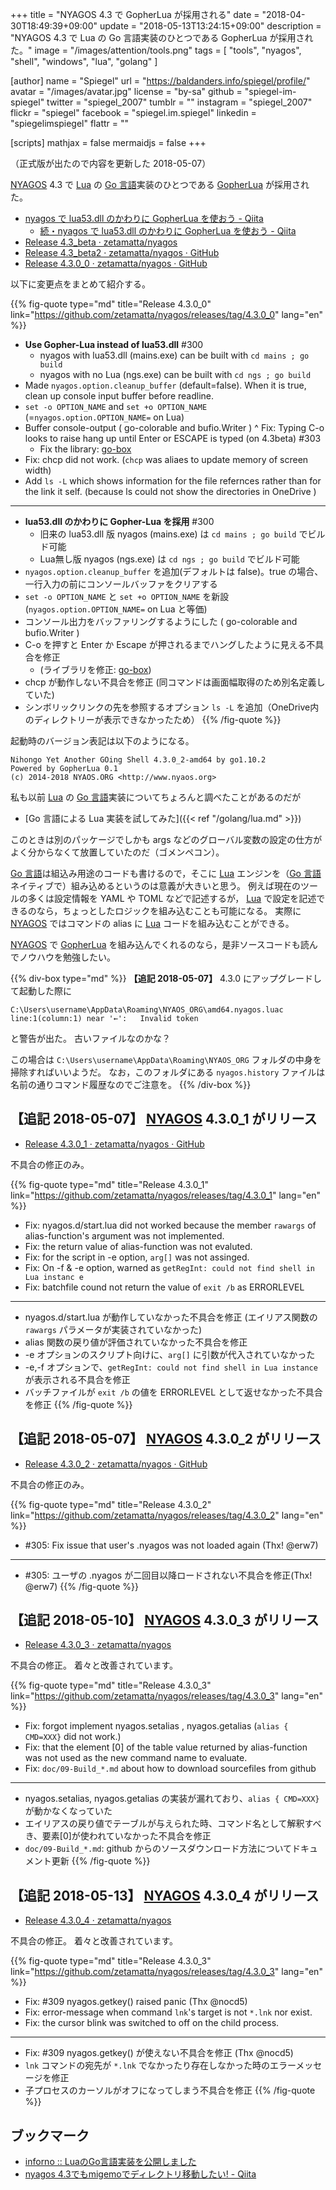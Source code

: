 +++
title = "NYAGOS 4.3 で GopherLua が採用される"
date = "2018-04-30T18:49:39+09:00"
update = "2018-05-13T13:24:15+09:00"
description = "NYAGOS 4.3 で Lua の Go 言語実装のひとつである GopherLua が採用された。"
image = "/images/attention/tools.png"
tags  = [ "tools", "nyagos", "shell", "windows", "lua", "golang" ]

[author]
  name      = "Spiegel"
  url       = "https://baldanders.info/spiegel/profile/"
  avatar    = "/images/avatar.jpg"
  license   = "by-sa"
  github    = "spiegel-im-spiegel"
  twitter   = "spiegel_2007"
  tumblr    = ""
  instagram = "spiegel_2007"
  flickr    = "spiegel"
  facebook  = "spiegel.im.spiegel"
  linkedin  = "spiegelimspiegel"
  flattr    = ""

[scripts]
  mathjax = false
  mermaidjs = false
+++

（正式版が出たので内容を更新した 2018-05-07）

[NYAGOS] 4.3 で [Lua] の [Go 言語]実装のひとつである [GopherLua] が採用された。

- [nyagos で lua53.dll のかわりに GopherLua を使おう - Qiita](https://qiita.com/zetamatta/items/112484eb7fdae87830a0)
    - [続・nyagos で lua53.dll のかわりに GopherLua を使おう - Qiita](https://qiita.com/zetamatta/items/18597ed77c4574796c7b)
- [Release 4.3_beta · zetamatta/nyagos](https://github.com/zetamatta/nyagos/releases/tag/4.3_beta)
- [Release 4.3_beta2 · zetamatta/nyagos · GitHub](https://github.com/zetamatta/nyagos/releases/tag/4.3_beta2)
- [Release 4.3.0_0 · zetamatta/nyagos · GitHub](https://github.com/zetamatta/nyagos/releases/tag/4.3.0_0)

以下に変更点をまとめて紹介する。

{{% fig-quote type="md" title="Release 4.3.0_0" link="https://github.com/zetamatta/nyagos/releases/tag/4.3.0_0" lang="en" %}}
- **Use Gopher-Lua instead of lua53.dll** #300
    - nyagos with lua53.dll (mains.exe) can be built with `cd mains ; go build`
    - nyagos with no Lua (ngs.exe) can be built with `cd ngs ; go build`
- Made `nyagos.option.cleanup_buffer` (default=false). When it is true, clean up console input buffer before readline.
- `set -o OPTION_NAME` and `set +o OPTION_NAME` (=`nyagos.option.OPTION_NAME=` on Lua)
- Buffer console-output ( go-colorable and bufio.Writer )
^ Fix: Typing C-o looks to raise hang up until Enter or ESCAPE is typed (on 4.3beta) #303
    - Fix the library: [go-box](https://github.com/zetamatta/go-box/commit/322b2318471f1ad3ce99a3531118b7095cdf3842)
- Fix: chcp did not work. (`chcp` was aliaes to update memory of screen width)
- Add `ls -L` which shows information for the file refernces rather than for the link it self. (because ls could not show the directories in OneDrive )

----

- **lua53.dll のかわりに Gopher-Lua を採用** #300
    - 旧来の lua53.dll 版 nyagos (mains.exe) は `cd mains ; go build` でビルド可能
    - Lua無し版 nyagos (ngs.exe) は `cd ngs ; go build` でビルド可能
- `nyagos.option.cleanup_buffer` を追加(デフォルトは false)。true の場合、一行入力の前にコンソールバッファをクリアする
- `set -o OPTION_NAME` と `set +o OPTION_NAME` を新設(`nyagos.option.OPTION_NAME=` on Lua と等価)
- コンソール出力をバッファリングするようにした ( go-colorable and bufio.Writer )
- C-o を押すと Enter か Escape が押されるまでハングしたように見える不具合を修正
    - (ライブラリを修正: [go-box](https://github.com/zetamatta/go-box/commit/322b2318471f1ad3ce99a3531118b7095cdf3842))
- chcp が動作しない不具合を修正 (同コマンドは画面幅取得のため別名定義していた)
- シンボリックリンクの先を参照するオプション `ls -L` を追加（OneDrive内のディレクトリーが表示できなかったため）
{{% /fig-quote %}}

起動時のバージョン表記は以下のようになる。

```text
Nihongo Yet Another GOing Shell 4.3.0_2-amd64 by go1.10.2
Powered by GopherLua 0.1
(c) 2014-2018 NYAOS.ORG <http://www.nyaos.org>
```

私も以前 [Lua] の [Go 言語]実装についてちょろんと調べたことがあるのだが

- [Go 言語による Lua 実装を試してみた]({{< ref "/golang/lua.md" >}})

このときは別のパッケージでしかも args などのグローバル変数の設定の仕方がよく分からなくて放置していたのだ（ゴメンペコン）。

[Go 言語]は組込み用途のコードも書けるので，そこに [Lua] エンジンを（[Go 言語]ネイティブで）組み込めるというのは意義が大きいと思う。
例えば現在のツールの多くは設定情報を YAML や TOML などで記述するが，  [Lua] で設定を記述できるのなら，ちょっとしたロジックを組み込むことも可能になる。
実際に [NYAGOS] ではコマンドの alias に [Lua] コードを組み込むことができる。

[NYAGOS] で [GopherLua] を組み込んでくれるのなら，是非ソースコードも読んでノウハウを勉強したい。

{{% div-box type="md" %}}
**【追記 2018-05-07】** 4.3.0 にアップグレードして起動した際に

```text
C:\Users\username\AppData\Roaming\NYAOS_ORG\amd64.nyagos.luac line:1(column:1) near '←':   Invalid token
```

と警告が出た。
古いファイルなのかな？

この場合は `C:\Users\username\AppData\Roaming\NYAOS_ORG` フォルダの中身を掃除すればいいようだ。
なお，このフォルダにある `nyagos.history` ファイルは名前の通りコマンド履歴なのでご注意を。
{{% /div-box %}}

## 【追記 2018-05-07】 [NYAGOS] 4.3.0_1 がリリース

- [Release 4.3.0_1 · zetamatta/nyagos · GitHub](https://github.com/zetamatta/nyagos/releases/tag/4.3.0_1)

不具合の修正のみ。

{{% fig-quote type="md" title="Release 4.3.0_1" link="https://github.com/zetamatta/nyagos/releases/tag/4.3.0_1" lang="en" %}}
- Fix: nyagos.d/start.lua did not worked because the member `rawargs` of alias-function's argument was not implemented.
- Fix: the return value of alias-function was not evaluted.
- Fix: for the script in -e option, `arg[]` was not assinged.
- Fix: On -f & -e option, warned as `getRegInt: could not find shell in Lua instanc e`
- Fix: batchfile cound not return the value of `exit /b` as ERRORLEVEL

----

- nyagos.d/start.lua が動作していなかった不具合を修正 (エイリアス関数の `rawargs` パラメータが実装されていなかった)
- alias 関数の戻り値が評価されていなかった不具合を修正
- -e オプションのスクリプト向けに、`arg[]` に引数が代入されていなかった
- -e,-f オプションで、`getRegInt: could not find shell in Lua instance` が表示される不具合を修正
- バッチファイルが `exit /b` の値を ERRORLEVEL として返せなかった不具合を修正
{{% /fig-quote %}}

## 【追記 2018-05-07】 [NYAGOS] 4.3.0_2 がリリース

- [Release 4.3.0_2 · zetamatta/nyagos · GitHub](https://github.com/zetamatta/nyagos/releases/tag/4.3.0_2)

不具合の修正のみ。

{{% fig-quote type="md" title="Release 4.3.0_2" link="https://github.com/zetamatta/nyagos/releases/tag/4.3.0_2" lang="en" %}}
- #305: Fix issue that user's .nyagos was not loaded again (Thx! @erw7)

----

- #305: ユーザの .nyagos が二回目以降ロードされない不具合を修正(Thx! @erw7)
{{% /fig-quote %}}

## 【追記 2018-05-10】 [NYAGOS] 4.3.0_3 がリリース

- [Release 4.3.0_3 · zetamatta/nyagos](https://github.com/zetamatta/nyagos/releases/tag/4.3.0_3)

不具合の修正。
着々と改善されています。

{{% fig-quote type="md" title="Release 4.3.0_3" link="https://github.com/zetamatta/nyagos/releases/tag/4.3.0_3" lang="en" %}}
- Fix: forgot implement nyagos.setalias , nyagos.getalias (`alias { CMD=XXX}` did not work.)
- Fix: that the element [0] of the table value returned by alias-function was not used as the new command name to evaluate.
- Fix: `doc/09-Build_*.md` about how to download sourcefiles from github

----

- nyagos.setalias, nyagos.getalias の実装が漏れており、`alias { CMD=XXX}` が動かなくなっていた
- エイリアスの戻り値でテーブルが与えられた時、コマンド名として解釈すべき、要素[0]が使われていなかった不具合を修正
- `doc/09-Build_*.md`: github からのソースダウンロード方法についてドキュメント更新
{{% /fig-quote %}}

## 【追記 2018-05-13】 [NYAGOS] 4.3.0_4 がリリース

- [Release 4.3.0_4 · zetamatta/nyagos](https://github.com/zetamatta/nyagos/releases/tag/4.3.0_4)

不具合の修正。
着々と改善されています。

{{% fig-quote type="md" title="Release 4.3.0_3" link="https://github.com/zetamatta/nyagos/releases/tag/4.3.0_3" lang="en" %}}
- Fix: #309 nyagos.getkey() raised panic (Thx @nocd5)
- Fix: error-message when command `lnk`'s target is not `*.lnk` nor exist.
- Fix: the cursor blink was switched to off on the child process.

----

- Fix: #309 nyagos.getkey() が使えない不具合を修正 (Thx @nocd5)
- `lnk` コマンドの宛先が `*.lnk` でなかったり存在しなかった時のエラーメッセージを修正
- 子プロセスのカーソルがオフになってしまう不具合を修正
{{% /fig-quote %}}

## ブックマーク

- [inforno :: LuaのGo言語実装を公開しました](http://inforno.net/articles/2015/02/15/gopher-lua-released)
- [nyagos 4.3でもmigemoでディレクトリ移動したい! - Qiita](https://qiita.com/nocd5/items/1736064cd9ee652d5920)

[NYAGOS]: https://github.com/zetamatta/nyagos/ "zetamatta/nyagos: NYAGOS - The hybrid UNIXLike Commandline Shell for Windows"
[GopherLua]: https://github.com/yuin/gopher-lua "yuin/gopher-lua: GopherLua: VM and compiler for Lua in Go"
[Lua]: https://www.lua.org/ "The Programming Language Lua"
[Go 言語]: https://golang.org/ "The Go Programming Language"
